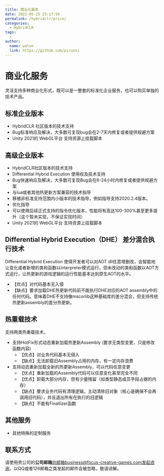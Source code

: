 ```yaml
---
title: 商业化服务
date: 2022-05-25 23:17:56
permalink: /hybridclr/price/
categories:
  - HybridCLR
tags:
  - 
author: 
  name: walon
  link: https://github.com/pirunxi
---
```


# 商业化服务

灵活支持多种商业化形式，既可以是一整套的标准化企业服务，也可以购买单独的技术产品。

## 标准企业版本

- HybridCLR 社区版本的技术支持
- Bug标准响应及解决，大多数可复现bug会在2-7天内修复或者提供规避方案
- Unity 2021的 WebGL平台 支持资源上挂载脚本

## 高级企业版本

- HybridCLR社区版本的技术支持
- Differential Hybrid Execution 使用权及技术支持
- Bug快速响应及解决，大多数可复现Bug会在6-24小时内修复或者提供规避方案
- 与lua或者其他热更新方案兼容的技术指导
- 移植非标准支持范围内小版本的技术指导，例如指导支持2020.2.4版本。
- 优化指导
- 可以使用后续正式支持的指令优化版本，性能将有高达100-300%甚至更多提升（这个暂未实现，不保证实现时间）
- Unity 2021的 WebGL平台 支持资源上挂载脚本 

## Differential Hybrid Execution（DHE） 差分混合执行技术

Differential Hybrid Execution 使得开发者可以对AOT dll任意增删改，会智能地让变化或者新增的类和函数以interpreter模式运行，但未改动的类和函数以AOT方式运行，让热更新的游戏逻辑的运行性能基本达到原生AOT的水平。

- 【优点】对代码基本无入侵
- 【缺点】要求加载DHE热更新代码前不能执行DHE对应的AOT assembly中的任何代码。意味着DHE不支持像mscorlib这种基础库的差分混合，但支持传统热更新assembly的差分热更新。

## 热重载技术

支持两类热重载技术。

- 支持HotFix形式动态重新加载热更新Assembly (要求无类型变更，只是修改函数内容)
  - 【优点】对业务代码基本无侵入
  - 【缺点】无法卸载旧Assembly占用的内存，有一定内存浪费
- 支持动态重新加载全新的热更新Assembly，可以代码任意变更
  - 【优点】重新加载的Assembly代码可以任意变化甚至完全不同
  - 【优点】卸载大部分内存，但有少量残留（如类型静态成员字段占据的内存）
  - 【缺点】要求业务代码有清理逻辑，主动清除旧对象（核心是确保不会再调用旧代码），并且退出所有在执行的旧逻辑
  - 【缺点】不能有Finallizer函数

## 其他服务

- 其他特殊的定制服务

## 联系方式

请使用贵公司的**公司邮箱**向邮箱business@focus-creative-games.com发起咨询，以QQ或者126邮箱之类发起的邮件会被忽略，敬请谅解。


